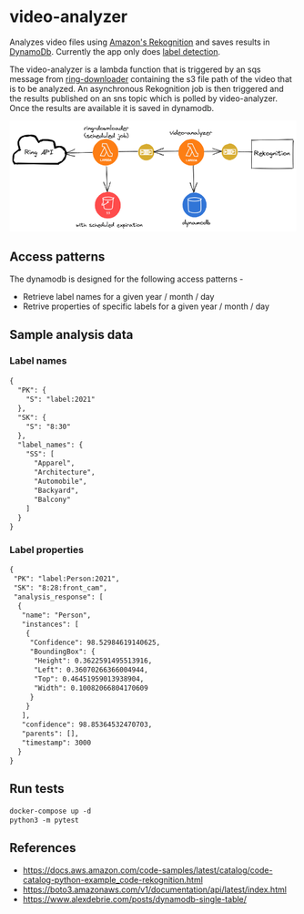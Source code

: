 # video-analyzer
Analyzes video files using [Amazon's Rekognition](https://aws.amazon.com/rekognition/) and saves results in [DynamoDb](https://aws.amazon.com/dynamodb/). Currently the app only does [label detection](https://docs.aws.amazon.com/rekognition/latest/dg/labels.html).

The video-analyzer is a lambda function that is triggered by an sqs message from [ring-downloader](https://github.com/sharathgopinath/ring-downloader) containing the s3 file path of the video that is to be analyzed. An asynchronous Rekognition job is then triggered and the results published on an sns topic which is polled by video-analyzer. Once the results are available it is saved in dynamodb.

<img src=".img/architecture.png" width="700">

## Access patterns

The dynamodb is designed for the following access patterns - 
* Retrieve label names for a given year / month / day
* Retrive properties of specific labels for a given year / month / day 

## Sample analysis data
### Label names
```
{
  "PK": {
    "S": "label:2021"
  },
  "SK": {
    "S": "8:30"
  },
  "label_names": {
    "SS": [
      "Apparel",
      "Architecture",
      "Automobile",
      "Backyard",
      "Balcony"
    ]
  }
}
```

### Label properties
```
{
 "PK": "label:Person:2021",
 "SK": "8:28:front_cam",
 "analysis_response": [
  {
   "name": "Person",
   "instances": [
    {
     "Confidence": 98.52984619140625,
     "BoundingBox": {
      "Height": 0.3622591495513916,
      "Left": 0.36070266366004944,
      "Top": 0.46451959013938904,
      "Width": 0.10082066804170609
     }
    }
   ],
   "confidence": 98.85364532470703,
   "parents": [],
   "timestamp": 3000
  }
}
```

## Run tests
```
docker-compose up -d
python3 -m pytest
```

## References
* https://docs.aws.amazon.com/code-samples/latest/catalog/code-catalog-python-example_code-rekognition.html
* https://boto3.amazonaws.com/v1/documentation/api/latest/index.html
* https://www.alexdebrie.com/posts/dynamodb-single-table/
